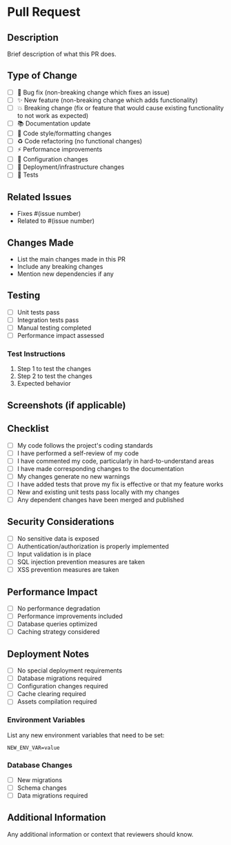 # Pull Request

## Description
Brief description of what this PR does.

## Type of Change
- [ ] 🐛 Bug fix (non-breaking change which fixes an issue)
- [ ] ✨ New feature (non-breaking change which adds functionality)
- [ ] 💥 Breaking change (fix or feature that would cause existing functionality to not work as expected)
- [ ] 📚 Documentation update
- [ ] 🎨 Code style/formatting changes
- [ ] ♻️ Code refactoring (no functional changes)
- [ ] ⚡ Performance improvements
- [ ] 🔧 Configuration changes
- [ ] 🚀 Deployment/infrastructure changes
- [ ] 🧪 Tests

## Related Issues
- Fixes #(issue number)
- Related to #(issue number)

## Changes Made
- List the main changes made in this PR
- Include any breaking changes
- Mention new dependencies if any

## Testing
- [ ] Unit tests pass
- [ ] Integration tests pass
- [ ] Manual testing completed
- [ ] Performance impact assessed

### Test Instructions
1. Step 1 to test the changes
2. Step 2 to test the changes
3. Expected behavior

## Screenshots (if applicable)
<!-- Add screenshots to help explain your changes -->

## Checklist
- [ ] My code follows the project's coding standards
- [ ] I have performed a self-review of my code
- [ ] I have commented my code, particularly in hard-to-understand areas
- [ ] I have made corresponding changes to the documentation
- [ ] My changes generate no new warnings
- [ ] I have added tests that prove my fix is effective or that my feature works
- [ ] New and existing unit tests pass locally with my changes
- [ ] Any dependent changes have been merged and published

## Security Considerations
- [ ] No sensitive data is exposed
- [ ] Authentication/authorization is properly implemented
- [ ] Input validation is in place
- [ ] SQL injection prevention measures are taken
- [ ] XSS prevention measures are taken

## Performance Impact
- [ ] No performance degradation
- [ ] Performance improvements included
- [ ] Database queries optimized
- [ ] Caching strategy considered

## Deployment Notes
- [ ] No special deployment requirements
- [ ] Database migrations required
- [ ] Configuration changes required
- [ ] Cache clearing required
- [ ] Assets compilation required

### Environment Variables
List any new environment variables that need to be set:
```
NEW_ENV_VAR=value
```

### Database Changes
- [ ] New migrations
- [ ] Schema changes
- [ ] Data migrations required

## Additional Information
Any additional information or context that reviewers should know.